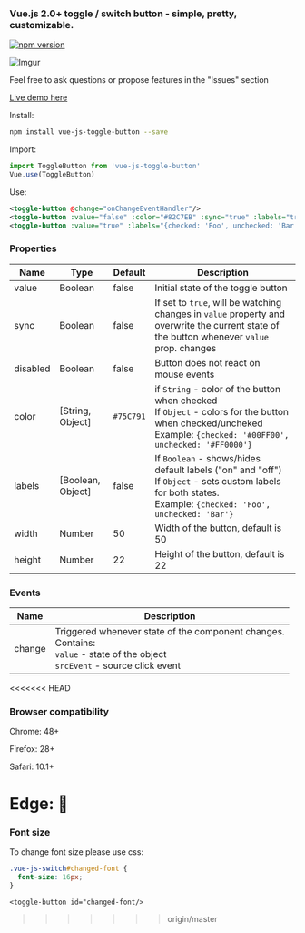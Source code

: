 ### Vue.js 2.0+ toggle / switch button - simple, pretty, customizable.

[![npm version](https://badge.fury.io/js/vue-js-toggle-button.svg)](https://badge.fury.io/js/vue-js-toggle-button)

![Imgur](http://i.imgur.com/a2Hf7pm.png)

Feel free to ask questions or propose features in the "Issues" section

[Live demo here](http://vue-js-toggle-button.yev.io/)

Install:
```bash
npm install vue-js-toggle-button --save
```
Import:
```javascript
import ToggleButton from 'vue-js-toggle-button'
Vue.use(ToggleButton)
```
Use:
```xml
<toggle-button @change="onChangeEventHandler"/>
<toggle-button :value="false" :color="#82C7EB" :sync="true" :labels="true"/>
<toggle-button :value="true" :labels="{checked: 'Foo', unchecked: 'Bar'}"/>
```

### Properties

| Name      | Type              | Default     | Description                        |
| ---       | ---               | ---         | ---                                |
| value     | Boolean           | false       | Initial state of the toggle button |
| sync      | Boolean           | false       | If set to `true`, will be watching changes in `value` property and overwrite the current state of the button whenever `value` prop. changes |
| disabled  | Boolean           | false      | Button does not react on mouse events |
| color     | [String, Object]  | `#75C791`  | if `String` - color of the button when checked <br>If `Object` - colors for the button when checked/uncheked <br>Example: `{checked: '#00FF00', unchecked: '#FF0000'}`  |
| labels    | [Boolean, Object] | false      | If `Boolean` - shows/hides default labels ("on" and "off") <br>If `Object` - sets custom labels for both states. <br>Example: `{checked: 'Foo', unchecked: 'Bar'}`   |
| width     | Number            | 50         | Width of the button, default is 50 |
| height    | Number            | 22         | Height of the button, default is 22 |

### Events

| Name   | Description              |
| ---    | ---                      |
| change | Triggered whenever state of the component changes. <br>Contains: <br>`value` - state of the object <br>`srcEvent` - source click event |

<<<<<<< HEAD
### Browser compatibility

Chrome: 48+

Firefox: 28+

Safari: 10.1+

Edge: :pray:
=======
### Font size
To change font size please use css:
```css
.vue-js-switch#changed-font {
  font-size: 16px;
}
```
```vue
<toggle-button id="changed-font/>
```
>>>>>>> origin/master
